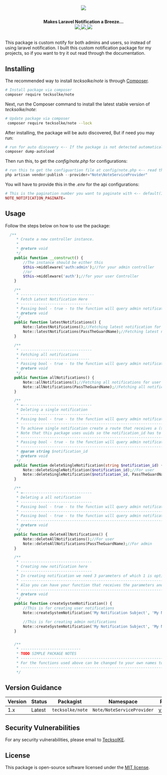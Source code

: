 # <p align="center"><a href="#" target="_blank"><img src="https://tecksol.co.ke/image/logo.png"></a></p>

<p align="center">
  <b>Makes Laravel Notification a Breeze...</b><br>
  <a href="https://github.com/dev-tecksolke/note/issues">
  <img src="https://img.shields.io/github/issues/dev-tecksolke/note">
  </a>
  <a href="https://github.com/dev-tecksolke/note/network/members">
  <img src="https://img.shields.io/github/forks/dev-tecksolke/note">
  </a>
  <a href="https://github.com/dev-tecksolke/note/stargazers">
  <img src="https://img.shields.io/github/stars/dev-tecksolke/note">
  </a>
  <br><br>
</p>

This package is custom notify for both admins and users, so instead of using laravel notification. I built this custom notification package for my projects, so if you want to try it out read through the documentation. 

## Installing

The recommended way to install *tecksolke/note* is through
[Composer](http://getcomposer.org).

```bash
# Install package via composer
composer require tecksolke/note
```

Next, run the Composer command to install the latest stable version of *tecksolke/note*:

```bash
# Update package via composer
 composer require tecksolke/note --lock
```

After installing, the package will be auto discovered, But if need you may run:

```php
# run for auto discovery <-- If the package is not detected automatically -->
composer dump-autoload
```

Then run this, to get the *config/note.php* for configurations:

```php
# run this to get the configuartion file at config/note.php <-- read through it -->
php artisan vendor:publish --provider="Note\NoteServiceProvider"
```

You will have to provide this in the *.env* for the api configurations:

```php
# This is the pagination number you want to paginate with <-- default(10) -->
NOTE_NOTIFICATION_PAGINATE=
```
## Usage
Follow the steps below on how to use the package:

```php
  /**
     * Create a new controller instance.
     *
     * @return void
     */
    public function __construct() {
        //The instance should be either this
        $this->middleware('auth:admin');//for your admin controller
        //or
        $this->middleware('auth');//for your user Controller
    }

    /**
     * ---------------------------------
     * Fetch Latest Notification Here
     * --------------------------------
     * Passing bool - true - to the function will query admin notification only
     * @return void
     */
    public function latestNotifications() {
        Note::latestNotifications();//Fetching latest notification for user
        Note::latestNotifications(PassTheGuardName);//Fetching latest notification for admin
    }

    /**
     * --------------------------------
     * Fetching all notifications
     * -------------------------------
     * Passing bool - true - to the function will query admin notification only
     * @return void
     */
    public function allNotifications() {
        Note::allNotifications();//Fetching all notifications for user
        Note::allNotifications(PassTheGuardName);//Fetching all notifications for admin
    }

    /**
     * =-------------------------------
     * Deleting a single notification
     * --------------------------------
     * Passing bool - true - to the function will query admin notification only
     * ------------------------------------------------------------------------------
     * To achieve single notification create a route that receives a (string) notification_id
     * Note that this package uses uuids so the notification_id has to be a string
     * ----------------------------------------------------------------------------------------
     * Passing bool - true - to the function will query admin notification only
     * -----------------------------------------------------------------------------------------------
     * @param string $notification_id
     * @return void
     */
    public function deleteSingleNotification(string $notification_id) {
        Note::deleteSingleNotification($notification_id);//For user
        Note::deleteSingleNotification($notification_id, PassTheGuardName);//For admin
    }

    /**
     * =-------------------------------
     * Deleting a all notification
     * --------------------------------
     * Passing bool - true - to the function will query admin notification only
     * ------------------------------------------------------------------------------
     * Passing bool - true - to the function will query admin notification only
     * ----------------------------------------------------------------------------------
     * @return void
     */
    public function deleteAllNotifications() {
        Note::deleteAllNotifications();//For user
        Note::deleteAllNotifications(PassTheGuardName);//For admin
    }

    /**
     * --------------------------------
     * Creating new notification here
     * --------------------------------
     * In creating notification we need 3 parameters of which 1 is optional that is for bool admin
     * -------------------------------------------------------------------------------------------------------
     * Also you can have your function that receives the parameters and passes them to Note::createSystemNotification
     * --------------------------------------------------------------------------------------------------------------
     * @return void
     */
    public function createSystemNotification() {
        //This is for creating user notifications
        Note::createSystemNotification('My Notification Subject', 'My Notification Message');

        //This is for creating admin notifications
        Note::createSystemNotification('My Notification Subject', 'My Notification Message',true);
    }


    /**
     * ---------------------------
     * TODO SIMPLE PACKAGE NOTES
     * -----------------------------------------------------------------------------------------
     * For the functions used above can be changed to your own names to call the package names
     * -----------------------------------------------------------------------------------------
     */


```

## Version Guidance

| Version | Status     | Packagist           | Namespace    | Repo                |
|---------|------------|---------------------|--------------|---------------------|
| 1.x     | Latest     | `tecksolke/note` | `Note/NoteServiceProvider` | [v1.0.0](https://github.com/dev-tecksolke/note/tree/1.0)|

[tecksolke/note-1-repo]: https://github.com/dev-tecksolke/note.git

## Security Vulnerabilities
 For any security vulnerabilities, please email to [TecksolKE](mailto:client@tecksol.co.ke).
 
## License
 This package is open-source software licensed under the [MIT license](https://opensource.org/licenses/MIT).
